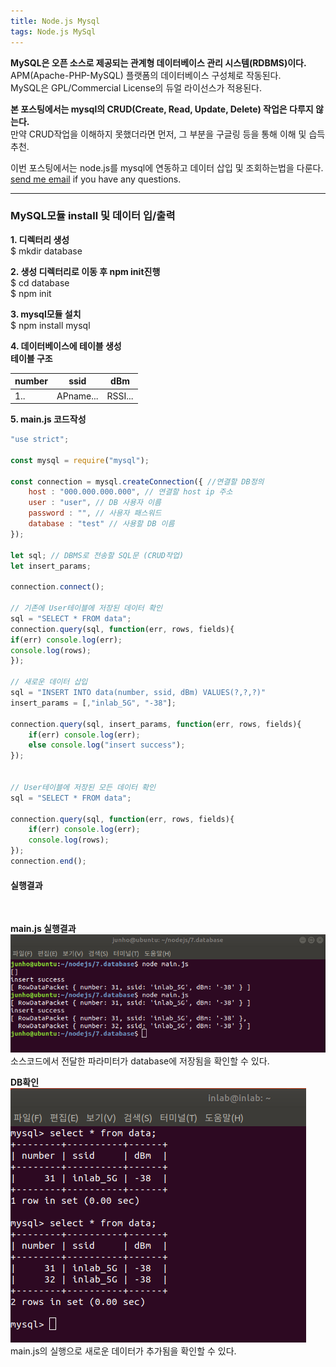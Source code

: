 ```yaml
---
title: Node.js Mysql
tags: Node.js MySql
---
```


**MySQL은 오픈 소스로 제공되는 관계형 데이터베이스 관리 시스템(RDBMS)이다.**  
APM(Apache-PHP-MySQL) 플랫폼의 데이터베이스 구성체로 작동된다.  
MySQL은 GPL/Commercial License의 듀얼 라이선스가 적용된다.  

**본 포스팅에서는 mysql의 CRUD(Create, Read, Update, Delete) 작업은 다루지 않는다.**  
만약 CRUD작업을 이해하지 못했더라면 먼저, 그 부분을 구글링 등을 통해 이해 및 습득추천.  

이번 포스팅에서는 node.js를 mysql에 연동하고 데이터 삽입 및 조회하는법을 다룬다.  
 [send me email](mailto:jewel7492@gmail.com) if you have any questions.

<!--more-->

---

### MySQL모듈 install 및 데이터 입/출력  
**1. 디렉터리 생성**  
$ mkdir database 

**2. 생성 디렉터리로 이동 후 npm init진행**  
$ cd database  
$ npm init  

**3. mysql모듈 설치**  
$ npm install mysql  

**4. 데이터베이스에 테이블 생성**  
**테이블 구조**  

number|ssid|dBm|
---|---|---|
1..|APname...|RSSI...|  

**5. main.js 코드작성**  
```javascript
"use strict";

const mysql = require("mysql");

const connection = mysql.createConnection({ //연결할 DB정의
    host : "000.000.000.000", // 연결할 host ip 주소
    user : "user", // DB 사용자 이름
    password : "", // 사용자 패스워드
    database : "test" // 사용할 DB 이름
});

let sql; // DBMS로 전송할 SQL문 (CRUD작업)
let insert_params;

connection.connect();

// 기존에 User테이블에 저장된 데이터 확인
sql = "SELECT * FROM data";
connection.query(sql, function(err, rows, fields){
if(err) console.log(err);
console.log(rows);
});

// 새로운 데이터 삽입
sql = "INSERT INTO data(number, ssid, dBm) VALUES(?,?,?)"
insert_params = [,"inlab_5G", "-38"];

connection.query(sql, insert_params, function(err, rows, fields){
    if(err) console.log(err);
    else console.log("insert success");
});


// User테이블에 저장된 모든 데이터 확인
sql = "SELECT * FROM data";

connection.query(sql, function(err, rows, fields){
    if(err) console.log(err);
    console.log(rows);
});
connection.end();
```

#### 실행결과  
<br />

**main.js 실행결과**  
![그림1](/assets/Node.js/Mysql/1.png)  
소스코드에서 전달한 파라미터가 database에 저장됨을 확인할 수 있다.  

**DB확인**  
![그림2](/assets/Node.js/Mysql/2.png)  
main.js의 실행으로 새로운 데이터가 추가됨을 확인할 수 있다.  
